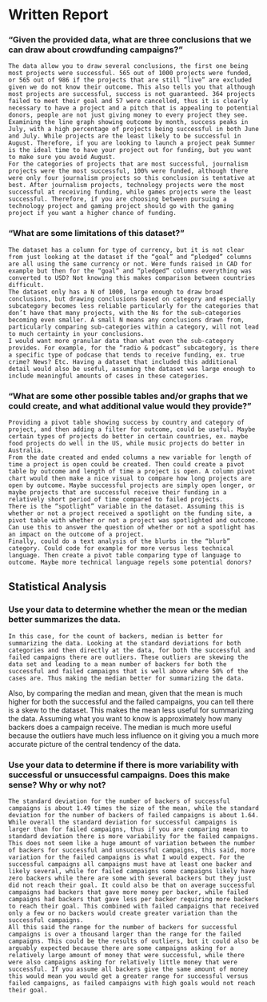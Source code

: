 # Written Report
### “Given the provided data, what are three conclusions that we can draw about crowdfunding campaigns?”
	The data allow you to draw several conclusions, the first one being most projects were successful. 565 out of 1000 projects were funded, or 565 out of 986 if the projects that are still “live” are excluded given we do not know their outcome. This also tells you that although most projects are successful, success is not guaranteed. 364 projects failed to meet their goal and 57 were cancelled, thus it is clearly necessary to have a project and a pitch that is appealing to potential donors, people are not just giving money to every project they see.
	Examining the line graph showing outcome by month, success peaks in July, with a high percentage of projects being successful in both June and July. While projects are the least likely to be successful in August. Therefore, if you are looking to launch a project peak Summer is the ideal time to have your project out for funding, but you want to make sure you avoid August.
	For the categories of projects that are most successful, journalism projects were the most successful, 100% were funded, although there were only four journalism projects so this conclusion is tentative at best. After journalism projects, technology projects were the most successful at receiving funding, while games projects were the least successful. Therefore, if you are choosing between pursuing a technology project and gaming project should go with the gaming project if you want a higher chance of funding. 

### “What are some limitations of this dataset?”
	The dataset has a column for type of currency, but it is not clear from just looking at the dataset if the “goal” and “pledged” columns are all using the same currency or not. Were funds raised in CAD for example but then for the “goal” and “pledged” columns everything was converted to USD? Not knowing this makes comparison between countries difficult.
	The dataset only has a N of 1000, large enough to draw broad conclusions, but drawing conclusions based on category and especially subcategory becomes less reliable particularly for the categories that don’t have that many projects, with the Ns for the sub-categories becoming even smaller. A small N means any conclusions drawn from, particularly comparing sub-categories within a category, will not lead to much certainty in your conclusions.
	I would want more granular data than what even the sub-category provides. For example, for the “radio & podcast” subcategory, is there a specific type of podcase that tends to receive funding, ex. true crime? News? Etc. Having a dataset that included this additional detail would also be useful, assuming the dataset was large enough to include meaningful amounts of cases in these categories.

### “What are some other possible tables and/or graphs that we could create, and what additional value would they provide?”
	Providing a pivot table showing success by country and category of project, and then adding a filter for outcome, could be useful. Maybe certain types of projects do better in certain countries, ex. maybe food projects do well in the US, while music projects do better in Australia.
	From the date created and ended columns a new variable for length of time a project is open could be created. Then could create a pivot table by outcome and length of time a project is open. A column pivot chart would then make a nice visual to compare how long projects are open by outcome. Maybe successful projects are simply open longer, or maybe projects that are successful receive their funding in a relatively short period of time compared to failed projects.
	There is the “spotlight” variable in the dataset. Assuming this is whether or not a project received a spotlight on the funding site, a pivot table with whether or not a project was spotlighted and outcome. Can use this to answer the question of whether or not a spotlight has an impact on the outcome of a project.
	Finally, could do a text analysis of the blurbs in the “blurb” category. Could code for example for more versus less technical language. Then create a pivot table comparing type of language to outcome. Maybe more technical language repels some potential donors?

## Statistical Analysis
### Use your data to determine whether the mean or the median better summarizes the data.
	In this case, for the count of backers, median is better for summarizing the data. Looking at the standard deviations for both categories and then directly at the data, for both the successful and failed campaigns there are outliers. These outliers are skewing the data set and leading to a mean number of backers for both the successful and failed campaigns that is well above where 50% of the cases are. Thus making the median better for summarizing the data.
Also, by comparing the median and mean, given that the mean is much higher for both the successful and the failed campaigns, you can tell there is a skew to the dataset. This makes the mean less useful for summarizing the data. Assuming what you want to know is approximately how many backers does a campaign receive. The median is much more useful because the outliers have much less influence on it giving you a much more accurate picture of the central tendency of the data.

### Use your data to determine if there is more variability with successful or unsuccessful campaigns. Does this make sense? Why or why not?
	The standard deviation for the number of backers of successful campaigns is about 1.49 times the size of the mean, while the standard deviation for the number of backers of failed campaigns is about 1.64. While overall the standard deviation for successful campaigns is larger than for failed campaigns, thus if you are comparing mean to standard deviation there is more variability for the failed campaigns. This does not seem like a huge amount of variation between the number of backers for successful and unsuccessful campaigns, this said, more variation for the failed campaigns is what I would expect. For the successful campaigns all campaigns must have at least one backer and likely several, while for failed campaigns some campaigns likely have zero backers while there are some with several backers but they just did not reach their goal. It could also be that on average successful campaigns had backers that gave more money per backer, while failed campaigns had backers that gave less per backer requiring more backers to reach their goal. This combined with failed campaigns that received only a few or no backers would create greater variation than the successful campaigns.
 	All this said the range for the number of backers for successful campaigns is over a thousand larger than the range for the failed campaigns. This could be the results of outliers, but it could also be arguably expected because there are some campaigns asking for a relatively large amount of money that were successful, while there were also campaigns asking for relatively little money that were successful. If you assume all backers give the same amount of money this would mean you would get a greater range for successful versus failed campaigns, as failed campaigns with high goals would not reach their goal.

